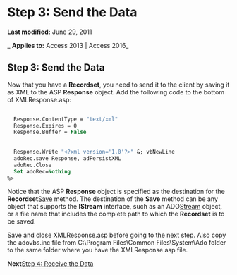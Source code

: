 
# Step 3: Send the Data

 **Last modified:** June 29, 2011

 _ **Applies to:** Access 2013 | Access 2016_

## Step 3: Send the Data

Now that you have a  **Recordset**, you need to send it to the client by saving it as XML to the ASP **Response** object. Add the following code to the bottom of XMLResponse.asp:


```vb
 
  Response.ContentType = "text/xml" 
  Response.Expires = 0 
  Response.Buffer = False 
 
 
  Response.Write "<?xml version='1.0'?>" &; vbNewLine 
  adoRec.save Response, adPersistXML 
  adoRec.Close 
  Set adoRec=Nothing 
%> 

```

Notice that the ASP  **Response** object is specified as the destination for the **Recordset**[Save](02dab13b-f947-b96d-46ea-0def3ed8f28f.md) method. The destination of the **Save** method can be any object that supports the **IStream** interface, such as an ADO[Stream](d49b1514-e0b4-0aca-d5c2-8266f3f4fe65.md) object, or a file name that includes the complete path to which the **Recordset** is to be saved.

Save and close XMLResponse.asp before going to the next step. Also copy the adovbs.inc file from C:\Program Files\Common Files\System\Ado folder to the same folder where you have the XMLResponse.asp file.

 **Next**[Step 4: Receive the Data](a27cc1d8-0ee0-95a5-ad70-88c454c10485.md)

